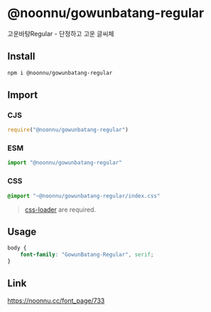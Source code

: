 # @noonnu/gowunbatang-regular
고운바탕Regular - 단정하고 고운 글씨체

## Install
```sh
npm i @noonnu/gowunbatang-regular
```
## Import
### CJS
```js
require("@noonnu/gowunbatang-regular")
```
### ESM
```js
import "@noonnu/gowunbatang-regular"
```
### CSS 
```css
@import "~@noonnu/gowunbatang-regular/index.css"
```
> [css-loader](https://github.com/webpack-contrib/css-loader) are required.

## Usage
```css
body {
    font-family: "GowunBatang-Regular", serif;
}
```

## Link
https://noonnu.cc/font_page/733